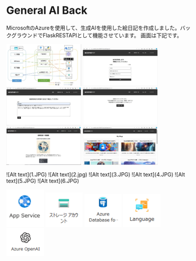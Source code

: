 # General AI Back

MicrosoftのAzureを使用して、生成AIを使用した絵日記を作成しました。バックグラウンドでFlaskRESTAPIとして機能させています。
画面は下記です。

<p float="left">
  <img src="1.JPG" width="200" />
  <img src="2.jpg" width="200" /> 
  <img src="3.JPG" width="200" />
  <img src="4.JPG" width="200" />
  <img src="5.JPG" width="200" />
  <img src="6.JPG" width="200" />
</p>
![Alt text](1.JPG) ![Alt text](2.jpg) ![Alt text](3.JPG) ![Alt text](4.JPG) ![Alt text](5.JPG) ![Alt text](6.JPG)

<p float="left">
  <img src="image-1.png" width="100" />
  <img src="image.png" width="100" /> 
  <img src="image-2.png" width="100" />
  <img src="image-3.png" width="100" />
  <img src="image-4.png" width="100" />
</p>
